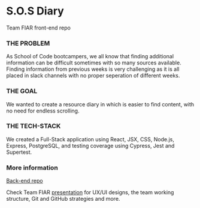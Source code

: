 # S.O.S Diary

Team FIAR front-end repo

### THE PROBLEM 
As School of Code bootcampers, we all know that finding additional information can be difficult sometimes with so many sources available. Finding information from previous weeks is very challenging as it is all placed in slack channels with no proper seperation of different weeks. 

### THE GOAL
We wanted to create a resource diary in which is easier to find content, with no need for endless scrolling.

### THE TECH-STACK
We created a Full-Stack application using React, JSX, CSS, Node.js, Express, PostgreSQL, and testing coverage using Cypress, Jest and Supertest.

### More information
[Back-end repo](https://github.com/SchoolOfCode/bc13_w9_project-backend-team-fiar)

Check Team FIAR [presentation](./Team-FIAR-presentation.pdf) for UX/UI designs, the team working structure, Git and GitHub strategies and more. 
